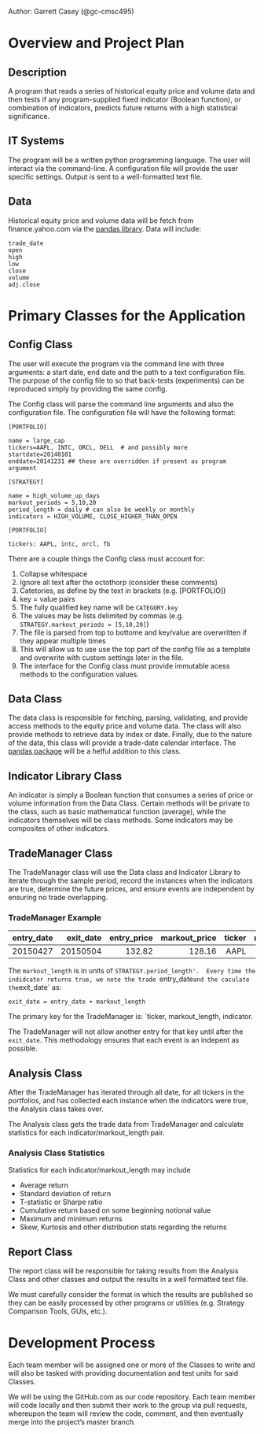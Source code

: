 Author: Garrett Casey (@gc-cmsc495)

# Overview and Project Plan

## Description

A program that reads a series of historical equity price and volume data and then tests
if any program-supplied fixed indicator (Boolean function), or combination of indicators,
predicts future returns with a high statistical significance.

## IT Systems

The program will be a written python programming language. The user will interact via the command-line.
A configuration file will provide the user specific settings.  Output is sent to a well-formatted text file.

## Data

Historical equity price and volume data will be fetch from finance.yahoo.com via the 
[pandas library](http://pandas.pydata.org/pandas-docs/version/0.16.2/remote_data.html#remote-data-yahoo).
Data will include:

```
trade_date
open
high
low
close
volume
adj.close
```

# Primary Classes for the Application

## Config Class

The user will execute the program via the command line with three arguments: a start date, end date 
and the path to a text configuration file.  The purpose of the config file to so that 
back-tests (experiments) can be reproduced simply by providing the same config.

The Config class will parse the command line arguments and also the configuration file.
The configuration file will have the following format:

```
[PORTFOLIO]

name = large_cap
tickers=AAPL, INTC, ORCL, DELL  # and possibly more
startdate=20140101
enddate=20141231 ## these are overridden if present as program argument

[STRATEGY]

name = high_volume_up_days
markout_periods = 5,10,20 
period_length = daily # can also be weekly or monthly
indicators = HIGH_VOLUME, CLOSE_HIGHER_THAN_OPEN

[PORTFOLIO]

tickers: AAPL, intc, orcl, fb

```

There are a couple things the Config class must account for:

1. Collapse whitespace
1. Ignore all text after the octothorp (consider these comments)
1. Catetories, as define by the text in brackets (e.g. [PORTFOLIO])
1. key = value pairs
  1. The fully qualified key name will be `CATEGORY.key`
  1. The values may be lists delimited by commas (e.g. `STRATEGY.markout_periods = [5,10,20]`)
1. The file is parsed from top to bottome and key/value are overwritten if they appear multiple times
  1. This will allow us to use use the top part of the config file as a template and overwrite with custom settings later in the file.
  1. The interface for the Config class must provide immutable acess methods to the configuration values.

## Data Class
The data class is responsible for fetching, parsing, validating, and provide access methods
to the equity price and volume data.  The class will also provide methods to retrieve data by
index or date.  Finally, due to the nature of the data, this class will provide a trade-date
calendar interface.  The [pandas package](http://pandas.pydata.org/) will be a helful addition to this class.

## Indicator Library Class
An indicator is simply a Boolean function that consumes a series of price or volume information from
the Data Class. Certain methods will be private to the class, such as basic
mathematical function (average), while the indicators themselves will be class methods.
Some indicators may be composites of other indicators.

## TradeManager Class
The TradeManager class will use the Data class and Indicator Library to iterate through the
sample period, record the instances when the indicators are true, determine the future prices,
and ensure events are independent by ensuring no trade overlapping.

### TradeManager Example

|entry_date|exit_date|entry_price|markout_price|ticker|markout_length|indicator|
|----------:|--------:|----------:|------------:|-----:|-------------:|--------:|
|20150427|20150504|132.82|128.16|AAPL|5|HIGH_VOLUME|


The `markout_length` is in units of `STRATEGY.period_length'.  Every time the indidcator returns true, we note the trade
`entry_date` and the caculate the `exit_date` as: 

`exit_date = entry_date + markout_length`

The primary key for the TradeManager is: `ticker, markout_length, indicator.

The TradeManager will not allow another entry for that key until after the `exit_date`.  This methodology ensures that
each event is an indepent as possible.

## Analysis Class

After the TradeManager has iterated through all date, for all tickers in the portfolios,
and has collected each instance when the indicators were true, the Analysis class takes over.

The Analysis class gets the trade data from TradeManager and calculate statistics for each
indicator/markout_length pair.

### Analysis Class Statistics

Statistics for each indicator/markout_length may include

* Average return
* Standard deviation of return
* T-statistic or Sharpe ratio
* Cumulative return based on some beginning notional value 
* Maximum and minimum returns
* Skew, Kurtosis and other distribution stats regarding the returns

## Report Class

The report class will be responsible for taking results from the Analysis Class
and other classes and output the results in a well formatted text file.

We must carefully consider the format in which the results are published so they
can be easily processed by other programs or utilities (e.g. Strategy Comparison Tools, GUIs, etc.).

# Development Process

Each team member will be assigned one or more of the Classes to write and will also be tasked
with providing documentation and test units for said Classes.  

We will be using the GitHub.com as our code repository.  Each team member will code locally and
then submit their work to the group via pull requests, whereupon the team will review the code,
comment, and then eventually merge into the project’s master branch.
